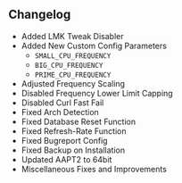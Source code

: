 ## Changelog

- Added LMK Tweak Disabler
- Added New Custom Config Parameters
  - `SMALL_CPU_FREQUENCY`
  - `BIG_CPU_FREQUENCY`
  - `PRIME_CPU_FREQUENCY`
- Adjusted Frequency Scaling
- Disabled Frequency Lower Limit Capping
- Disabled Curl Fast Fail
- Fixed Arch Detection
- Fixed Database Reset Function
- Fixed Refresh-Rate Function
- Fixed Bugreport Config
- Fixed Backup on Installation
- Updated AAPT2 to 64bit
- Miscellaneous Fixes and Improvements
